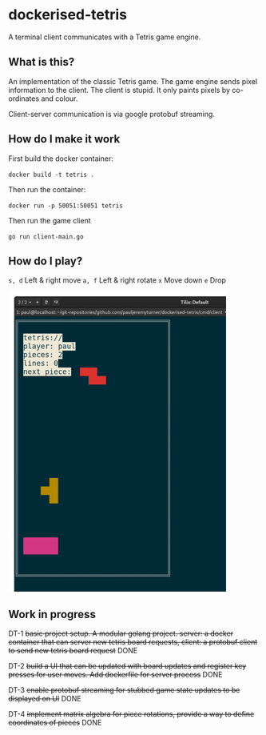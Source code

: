 # dockerised-tetris
A terminal client communicates with a Tetris game engine.

## What is this?
An implementation of the classic Tetris game.  The game engine sends pixel information to the client.
The client is stupid.  It only paints pixels by co-ordinates and colour.

Client-server communication is via google protobuf streaming.


## How do I make it work

First build the docker container:

`docker build -t tetris .`

Then run the container:

`docker run -p 50051:50051 tetris`

Then run the game client

`go run client-main.go`

## How do I play?

`s, d` Left & right move
`a, f` Left & right rotate
`x` Move down
`e` Drop

<img src="./doc/tetris-animated.gif" width="436" height="600">


## Work in progress

DT-1
~~basic project setup.  A modular golang project.  server: a docker container that can server new tetris board requests, client: a protobuf client to send new tetris board request~~
DONE

DT-2
~~build a UI that can be updated with board updates and register key presses for user moves.  Add dockerfile for server process~~
DONE

DT-3
~~enable protobuf streaming for stubbed game state updates to be displayed on UI~~
DONE

DT-4
~~implement matrix algebra for piece rotations, provide a way to define coordinates of pieces~~
DONE
